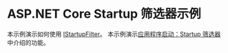 # <a name="aspnet-core-startup-filter-sample"></a>ASP.NET Core Startup 筛选器示例

本示例演示如何使用 [IStartupFilter](https://docs.microsoft.com/dotnet/api/microsoft.aspnetcore.hosting.istartupfilter)。 本示例演示[应用程序启动：Startup 筛选器](https://docs.microsoft.com/aspnet/core/fundamentals/startup#startup-filters)中介绍的功能。
